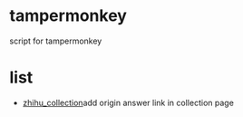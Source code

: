 # tampermonkey
script for tampermonkey

list
====
- [zhihu_collection](zhihu_collection.js)add origin answer link in collection page
